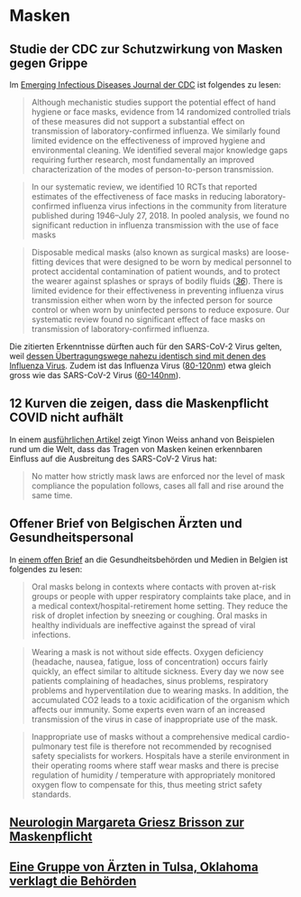 # Masken

## Studie der CDC zur Schutzwirkung von Masken gegen Grippe

Im [Emerging Infectious Diseases Journal der CDC](https://wwwnc.cdc.gov/eid/article/26/5/19-0994_article) ist folgendes zu lesen:

> Although mechanistic studies support the potential effect of hand hygiene or face masks, evidence from 14 randomized controlled trials of these measures did not support a substantial effect on transmission of laboratory-confirmed influenza. We similarly found limited evidence on the effectiveness of improved hygiene and environmental cleaning. We identified several major knowledge gaps requiring further research, most fundamentally an improved characterization of the modes of person-to-person transmission.

> In our systematic review, we identified 10 RCTs that reported estimates of the effectiveness of face masks in reducing laboratory-confirmed influenza virus infections in the community from literature published during 1946–July 27, 2018. In pooled analysis, we found no significant reduction in influenza transmission with the use of face masks

> Disposable medical masks \(also known as surgical masks\) are loose-fitting devices that were designed to be worn by medical personnel to protect accidental contamination of patient wounds, and to protect the wearer against splashes or sprays of bodily fluids \([_36_](https://wwwnc.cdc.gov/eid/article/26/5/19-0994_article#r36)\). There is limited evidence for their effectiveness in preventing influenza virus transmission either when worn by the infected person for source control or when worn by uninfected persons to reduce exposure. Our systematic review found no significant effect of face masks on transmission of laboratory-confirmed influenza.

Die zitierten Erkenntnisse dürften auch für den SARS-CoV-2 Virus gelten, weil [dessen Übertragungswege nahezu identisch sind mit denen des Influenza Virus](https://www.who.int/emergencies/diseases/novel-coronavirus-2019/question-and-answers-hub/q-a-detail/q-a-similarities-and-differences-covid-19-and-influenza#). Zudem ist das Influenza Virus \([80-120nm](https://en.wikipedia.org/wiki/Influenza_A_virus#Structure_and_genetics)\) etwa gleich gross wie das SARS-CoV-2 Virus \([60-140nm](https://www.ncbi.nlm.nih.gov/books/NBK554776/#article-52171.s2)\).

## 12 Kurven die zeigen, dass die Maskenpflicht COVID nicht aufhält

In einem [ausführlichen Artikel](https://thefederalist.com/2020/10/29/these-12-graphs-show-mask-mandates-do-nothing-to-stop-covid/) zeigt Yinon Weiss anhand von Beispielen rund um die Welt, dass das Tragen von Masken keinen erkennbaren Einfluss auf die Ausbreitung des SARS-CoV-2 Virus hat:

> No matter how strictly mask laws are enforced nor the level of mask compliance the population follows, cases all fall and rise around the same time.

## Offener Brief von Belgischen Ärzten und Gesundheitspersonal

In [einem offen Brief](https://docs4opendebate.be/en/open-letter/) an die Gesundheitsbehörden und Medien in Belgien ist folgendes zu lesen:

> Oral masks belong in contexts where contacts with proven at-risk groups or people with upper respiratory complaints take place, and in a medical context/hospital-retirement home setting. They reduce the risk of droplet infection by sneezing or coughing. Oral masks in healthy individuals are ineffective against the spread of viral infections.

> Wearing a mask is not without side effects. Oxygen deficiency \(headache, nausea, fatigue, loss of concentration\) occurs fairly quickly, an effect similar to altitude sickness. Every day we now see patients complaining of headaches, sinus problems, respiratory problems and hyperventilation due to wearing masks. In addition, the accumulated CO2 leads to a toxic acidification of the organism which affects our immunity. Some experts even warn of an increased transmission of the virus in case of inappropriate use of the mask.

> Inappropriate use of masks without a comprehensive medical cardio-pulmonary test file is therefore not recommended by recognised safety specialists for workers. Hospitals have a sterile environment in their operating rooms where staff wear masks and there is precise regulation of humidity / temperature with appropriately monitored oxygen flow to compensate for this, thus meeting strict safety standards.

## [Neurologin Margareta Griesz Brisson zur Maskenpflicht](https://www.youtube.com/watch?v=pd22FGeuyog)

## [Eine Gruppe von Ärzten in Tulsa, Oklahoma verklagt die Behörden](https://www.youtube.com/watch?v=ZbmvCKcUNuA)

